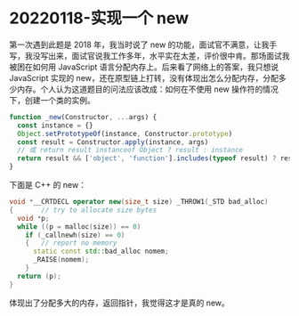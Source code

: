 # 20220118-实现一个 new

第一次遇到此题是 2018 年，我当时说了 new 的功能，面试官不满意，让我手写，我没写出来，面试官说我工作多年，水平实在太差，评价很中肯。那场面试我被困在如何用 JavaScript 语言分配内存上。后来看了网络上的答案，我只想说 JavaScript 实现的 new，还在原型链上打转，没有体现出怎么分配内存，分配多少内存。个人认为这道题目的问法应该改成：如何在不使用 new 操作符的情况下，创建一个类的实例。

```JavaScript
function _new(Constructor, ...args) {
  const instance = {}
  Object.setPrototypeOf(instance, Constructor.prototype)
  const result = Constructor.apply(instance, args)
  // 或 return result instanceof Object ? result : instance
  return result && ['object', 'function'].includes(typeof result) ? result : instance
}
```

下面是 C++ 的 new：


```C++
void *__CRTDECL operator new(size_t size) _THROW1(_STD bad_alloc)
{       // try to allocate size bytes
  void *p;
  while ((p = malloc(size)) == 0)
    if (_callnewh(size) == 0)
    {   // report no memory
      static const std::bad_alloc nomem;
      _RAISE(nomem);
    }
  return (p);
}
```

体现出了分配多大的内存，返回指针，我觉得这才是真的 new。




























